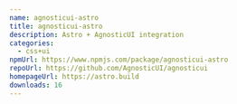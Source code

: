 ```yaml
---
name: agnosticui-astro
title: agnosticui-astro
description: Astro + AgnosticUI integration
categories:
  - css+ui
npmUrl: https://www.npmjs.com/package/agnosticui-astro
repoUrl: https://github.com/AgnosticUI/agnosticui
homepageUrl: https://astro.build
downloads: 16
---
```

